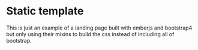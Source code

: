 # Static template

This is just an example of a landing page built with emberjs and bootstrap4 but only using their mixins to build the css instead of including all of bootstrap.

